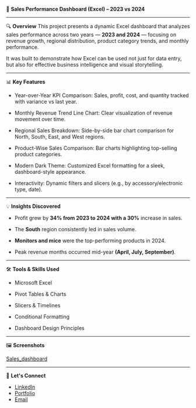 📁 **Sales Performance Dashboard (Excel) – 2023 vs 2024**


---


🔍 **Overview**
This project presents a dynamic Excel dashboard that analyzes sales performance across two years — **2023 and 2024** — focusing on revenue growth, regional distribution, product category trends, and monthly performance.

It was built to demonstrate how Excel can be used not just for data entry, but also for effective business intelligence and visual storytelling.



---

📊 **Key Features**
* Year-over-Year KPI Comparison: Sales, profit, cost, and quantity tracked with variance vs last year.

* Monthly Revenue Trend Line Chart: Clear visualization of revenue movement over time.

* Regional Sales Breakdown: Side-by-side bar chart comparison for North, South, East, and West regions.

* Product-Wise Sales Comparison: Bar charts highlighting top-selling product categories.

* Modern Dark Theme: Customized Excel formatting for a sleek, dashboard-style appearance.

* Interactivity: Dynamic filters and slicers (e.g., by accessory/electronic type, date).




----

💡 **Insights Discovered**
* Profit grew by **34% from 2023 to 2024 with a 30%** increase in sales.

* The **South** region consistently led in sales volume.

* **Monitors and mice** were the top-performing products in 2024.

* Peak revenue months occurred mid-year **(April, July, September)**.




---

🛠 **Tools & Skills Used**
* Microsoft Excel

* Pivot Tables & Charts

* Slicers & Timelines

* Conditional Formatting

* Dashboard Design Principles




---

🖼️ **Screenshots**

 [Sales_dashboard](https://github.com/user-attachments/assets/ba5f4c04-d401-4476-b662-98004876d30d)



---


🤝 **Let's Connect**
* [LinkedIn](www.linkedin.com/in/emwindosa-osarenmwinda-52428a14a)
* [Portfolio](https://your-portfolio-link.com)
* [Email](osarenmwindame@gmail.com)

